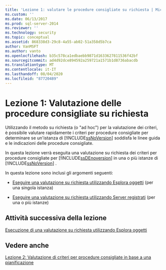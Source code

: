 ```yaml
---
title: 'Lezione 1: valutare le procedure consigliate su richiesta | Microsoft Docs'
ms.custom: ''
ms.date: 06/13/2017
ms.prod: sql-server-2014
ms.reviewer: ''
ms.technology: security
ms.topic: conceptual
ms.assetid: 868338d3-29c8-4a55-ab02-51a358d5b7ca
author: VanMSFT
ms.author: vanto
ms.openlocfilehash: b35c578ca1edbaebb9871d1633627811536f42bf
ms.sourcegitcommit: ad4d92dce894592a259721a1571b1d8736abacdb
ms.translationtype: MT
ms.contentlocale: it-IT
ms.lasthandoff: 08/04/2020
ms.locfileid: "87720489"
---
```

# <a name="lesson-1-evaluate-best-practices-on-an-on-demand-basis"></a>Lezione 1: Valutazione delle procedure consigliate su richiesta
  Utilizzando il metodo su richiesta (o "ad hoc") per la valutazione dei criteri, è possibile valutare rapidamente i criteri per procedure consigliate per determinare se un'istanza di [!INCLUDE[ssNoVersion](../includes/ssnoversion-md.md)] soddisfa le linee guida e le indicazioni delle procedure consigliate.  
  
 In questa lezione verrà eseguita una valutazione su richiesta dei criteri per procedure consigliate per [!INCLUDE[ssDEnoversion](../includes/ssdenoversion-md.md)] in una o più istanze di [!INCLUDE[ssNoVersion](../includes/ssnoversion-md.md)] .  
  
 In questa lezione sono inclusi gli argomenti seguenti:  
  
-   [Eseguire una valutazione su richiesta utilizzando Esplora oggetti](../ssms/object/object-explorer.md) (per una singola istanza)  
  
-   [Eseguire una valutazione su richiesta utilizzando Server registrati](../../2014/tutorials/perform-an-on-demand-evaluation-by-using-registered-servers.md) (per una o più istanze)  
  
## <a name="next-task-in-lesson"></a>Attività successiva della lezione  
 [Esecuzione di una valutazione su richiesta utilizzando Esplora oggetti](../ssms/object/object-explorer.md)  
  
## <a name="see-also"></a>Vedere anche  
 [Lezione 2: Valutazione di criteri per procedure consigliate in base a una pianificazione](../../2014/tutorials/lesson-2-evaluate-best-practices-policies-on-a-scheduled-basis.md)  
  
  
